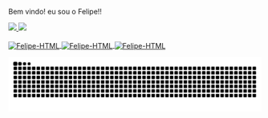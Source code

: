 Bem vindo! eu sou o Felipe!!

 <a href="https://github.com/felgonsa">
  <img height="170em" src="https://github-readme-stats.vercel.app/api?username=felgonsa&show_icons=true&theme=dark&include_all_commits=true&count_private=true""/>
  <img height="170em" src="https://github-readme-stats.vercel.app/api/top-langs/?username=felgonsa&layout=compact&langs_count=7&theme=dark"/>
</div>

<div style="display: inline_block"><br>
                                  
          
  <img align="center" alt="Felipe-HTML" height="30" width="40" src="https://cdn.jsdelivr.net/gh/devicons/devicon/icons/html5/html5-original.svg">
  <img align="center" alt="Felipe-HTML" height="30" width="40" src="https://cdn.jsdelivr.net/gh/devicons/devicon/icons/javascript/javascript-original.svg">  
  <img align="center" alt="Felipe-HTML" height="30" width="40" src="https://cdn.jsdelivr.net/gh/devicons/devicon/icons/css3/css3-original.svg">
  
  ![Snake animation](https://github.com/felgonsa/felgonsa/blob/output/github-contribution-grid-snake.svg)
 

</div>
                                                                                                                                              
                                                                                                                                       
                                                                                                                                              
